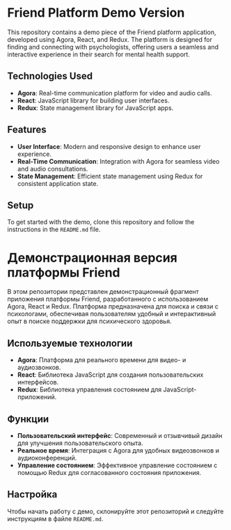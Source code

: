 # Friend Platform Demo Version

This repository contains a demo piece of the Friend platform application, developed using Agora, React, and Redux. The platform is designed for finding and connecting with psychologists, offering users a seamless and interactive experience in their search for mental health support.

## Technologies Used
- **Agora**: Real-time communication platform for video and audio calls.
- **React**: JavaScript library for building user interfaces.
- **Redux**: State management library for JavaScript apps.

## Features
- **User Interface**: Modern and responsive design to enhance user experience.
- **Real-Time Communication**: Integration with Agora for seamless video and audio consultations.
- **State Management**: Efficient state management using Redux for consistent application state.

## Setup
To get started with the demo, clone this repository and follow the instructions in the `README.md` file.

# Демонстрационная версия платформы Friend

В этом репозитории представлен демонстрационный фрагмент приложения платформы Friend, разработанного с использованием Agora, React и Redux. Платформа предназначена для поиска и связи с психологами, обеспечивая пользователям удобный и интерактивный опыт в поиске поддержки для психического здоровья.

## Используемые технологии
- **Agora**: Платформа для реального времени для видео- и аудиозвонков.
- **React**: Библиотека JavaScript для создания пользовательских интерфейсов.
- **Redux**: Библиотека управления состоянием для JavaScript-приложений.

## Функции
- **Пользовательский интерфейс**: Современный и отзывчивый дизайн для улучшения пользовательского опыта.
- **Реальное время**: Интеграция с Agora для удобных видеозвонков и аудиоконференций.
- **Управление состоянием**: Эффективное управление состоянием с помощью Redux для согласованного состояния приложения.

## Настройка
Чтобы начать работу с демо, склонируйте этот репозиторий и следуйте инструкциям в файле `README.md`.
